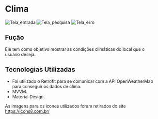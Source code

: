 # Clima
![Tela_entrada](https://user-images.githubusercontent.com/73393087/167935005-e57cca41-0ac9-4d22-8b39-75adfa1ba7cc.png)
![Tela_pesquisa](https://user-images.githubusercontent.com/73393087/167935077-459c7944-4d02-4329-a01c-8aecba4a2b48.png)
![Tela_erro](https://user-images.githubusercontent.com/73393087/167935115-0ed6108d-e3eb-4a50-a774-66e8eed7c063.PNG)

## Fução
Ele tem como objetivo mostrar as condições climáticas do local que o usuário deseja.

## Tecnologias Utilizadas
 - Foi utilizado o Retrofit para se comunicar com a API OpenWeatherMap para conseguir os dados de clima.
 - MVVM.
 - Material Design.

As imagens para os icones utilizados foram retirados do site https://icons8.com.br/
